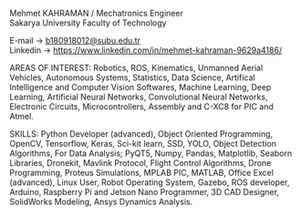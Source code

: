 Mehmet KAHRAMAN / Mechatronics Engineer  
Sakarya University Faculty of Technology

E-mail -> b180918012@subu.edu.tr  
Linkedin -> https://www.linkedin.com/in/mehmet-kahraman-9629a4186/

AREAS OF INTEREST:
Robotics, ROS, Kinematics, Unmanned Aerial Vehicles, Autonomous Systems,
Statistics, Data Science, Artifical Intelligence and Computer Vision Softwares,
Machine Learning, Deep Learning, Artificial Neural Networks, Convolutional Neural Networks,
Electronic Circuits, Microcontrollers, Assembly and C-XC8 for PIC and Atmel.

SKILLS:
Python Developer (advanced), Object Oriented Programming,
OpenCV, Tensorflow, Keras, Sci-kit learn, SSD, YOLO, Object Detection Algorithms,
For Data Analysis; PyQT5, Numpy, Pandas, Matplotlib, Seaborn Libraries,
Dronekit, Mavlink Protocol, Flight Control Algorithms, Drone Programming,
Proteus Simulations, MPLAB PIC, MATLAB, Office Excel (advanced),
Linux User, Robot Operating System, Gazebo, ROS developer,
Arduino, Raspberry Pi and Jetson Nano Programmer,
3D CAD Designer, SolidWorks Modeling, Ansys Dynamics Analysis.
